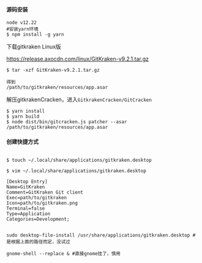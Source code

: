 #### 源码安装
```
node v12.22
#安装yarn环境
$ npm install -g yarn
```

下载gitkraken Linux版

https://release.axocdn.com/linux/GitKraken-v9.2.1.tar.gz

```code
$ tar -xzf GitKraken-v9.2.1.tar.gz

得到
/path/to/gitkraken/resources/app.asar
```

解压gitkrakenCracken，进入`GitkrakenCracken/GitCracken`
```code
$ yarn install
$ yarn build
$ node dist/bin/gitcracken.js patcher --asar /path/to/gitkraken/resources/app.asar
```

#### 创建快捷方式

```

$ touch ~/.local/share/applications/gitkraken.desktop

$ vim ~/.local/share/applications/gitkraken.desktop

[Desktop Entry]
Name=GitKraken
Comment=GitKraken Git client
Exec=path/to/gitkraken
Icon=path/to/gitkraken.png
Terminal=false
Type=Application
Categories=Development;


sudo desktop-file-install /usr/share/applications/gitkraken.desktop #是根据上面的路径而定，没试过

gnome-shell --replace & #直接gnome挂了，慎用

```
